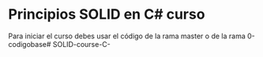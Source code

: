 # Principios SOLID en C# curso
Para iniciar el curso debes usar el código de la rama master o de la rama 0-codigobase#   S O L I D - c o u r s e - C -  
 